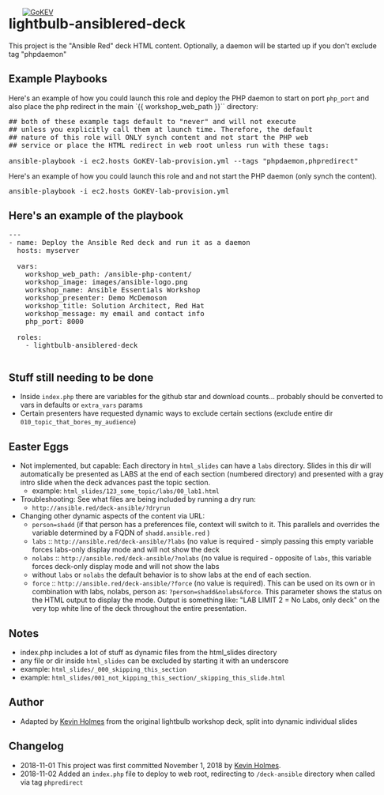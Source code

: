 [![GoKEV](http://GoKEV.com/GoKEV200.png)](http://GoKEV.com/)

<div style="position: absolute; top: 40px; left: 200px;">

# lightbulb-ansiblered-deck

This project is the "Ansible Red" deck HTML content.  Optionally, a daemon will be started up if you don't exclude tag "phpdaemon"


## Example Playbooks
Here's an example of how you could launch this role and deploy the PHP daemon to start on port `php_port` and also place the php redirect in the main `{{ workshop_web_path }}`` directory:
<pre>
## both of these example tags default to "never" and will not execute
## unless you explicitly call them at launch time. Therefore, the default
## nature of this role will ONLY synch content and not start the PHP web
## service or place the HTML redirect in web root unless run with these tags:

ansible-playbook -i ec2.hosts GoKEV-lab-provision.yml --tags "phpdaemon,phpredirect"
</pre>

Here's an example of how you could launch this role and and not start the PHP daemon (only synch the content).
<pre>
ansible-playbook -i ec2.hosts GoKEV-lab-provision.yml 
</pre>


## Here's an example of the playbook

<pre>
---
- name: Deploy the Ansible Red deck and run it as a daemon
  hosts: myserver

  vars:
    workshop_web_path: /ansible-php-content/
    workshop_image: images/ansible-logo.png
    workshop_name: Ansible Essentials Workshop
    workshop_presenter: Demo McDemoson
    workshop_title: Solution Architect, Red Hat
    workshop_message: my email and contact info
    php_port: 8000

  roles:
    - lightbulb-ansiblered-deck

</pre>


## Stuff still needing to be done
  - Inside `index.php` there are variables for the github star and download counts... probably should be converted to vars in defaults or `extra_vars` params
  - Certain presenters have requested dynamic ways to exclude certain sections (exclude entire dir `010_topic_that_bores_my_audience`)

## Easter Eggs
*  Not implemented, but capable:  Each directory in `html_slides` can have a `labs` directory.  Slides in this dir will automatically be presented as LABS at the end of each section (numbered directory) and presented with a gray intro slide when the deck advances past the topic section.
    * example:  `html_slides/123_some_topic/labs/00_lab1.html`
*  Troubleshooting:  See what files are being included by running a dry run:
    * `http://ansible.red/deck-ansible/?dryrun`
* Changing other dynamic aspects of the content via URL:
    * `person=shadd` (if that person has a preferences file, context will switch to it.  This parallels and overrides the variable determined by a FQDN of `shadd.ansible.red` )
    * `labs` :: `http://ansible.red/deck-ansible/?labs` (no value is required - simply passing this empty variable forces labs-only display mode and will not show the deck
    * `nolabs` :: `http://ansible.red/deck-ansible/?nolabs` (no value is required - opposite of `labs`, this variable forces deck-only display mode and will not show the labs
    * without `labs` or `nolabs` the default behavior is to show labs at the end of each section.
    * `force` :: `http://ansible.red/deck-ansible/?force` (no value is required).  This can be used on its own or in combination with labs, nolabs, person as: `?person=shadd&nolabs&force`.  This parameter shows the status on the HTML output to display the mode. Output is something like:  "LAB LIMIT 2 = No Labs, only deck" on the very top white line of the deck throughout the entire presentation.


## Notes
  - index.php includes a lot of stuff as dynamic files from the html_slides directory
  - any file or dir inside `html_slides` can be excluded by starting it with an underscore
  - example:  `html_slides/_000_skipping_this_section`
  - example:  `html_slides/001_not_kipping_this_section/_skipping_this_slide.html`

## Author
  - Adapted by [Kevin Holmes](http://GoKEV.com/) from the original lightbulb workshop deck, split into dynamic individual slides

## Changelog
  - 2018-11-01 This project was first committed November 1, 2018 by [Kevin Holmes](http://GoKEV.com/).
  - 2018-11-02 Added an `index.php` file to deploy to web root, redirecting to `/deck-ansible` directory when called via tag `phpredirect`


